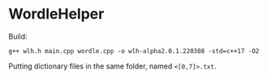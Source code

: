 # WordleHelper
Build:
```
g++ wlh.h main.cpp wordle.cpp -o wlh-alpha2.0.1.220308 -std=c++17 -O2
```

Putting dictionary files in the same folder, named `<[0,7]>.txt`.
